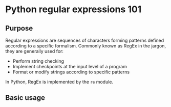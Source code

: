 # Python regular expressions 101

## Purpose

Regular expressions are sequences of characters forming patterns defined according to a specific formalism.
Commonly known as RegEx in the jargon, they are generally used for:

+ Perform string checking
+ Implement checkpoints at the input level of a program
+ Format or modify strings according to specific patterns

In Python, RegEx is implemented by the `re` module.

## Basic usage

